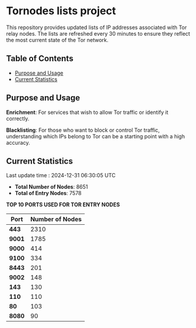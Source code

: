 # Tornodes lists project

This repository provides updated lists of IP addresses associated with Tor relay nodes. The lists are refreshed every 30 minutes to ensure they reflect the most current state of the Tor network.

## Table of Contents

- [Purpose and Usage](#purpose-and-usage)
- [Current Statistics](#current-statistics)


## Purpose and Usage

**Enrichment**: For services that wish to allow Tor traffic or identify it correctly.

**Blacklisting**: For those who want to block or control Tor traffic, understanding which IPs belong to Tor can be a starting point with a high accuracy.

## Current Statistics

Last update time : 2024-12-31 06:30:05 UTC

- **Total Number of Nodes**: 8651
- **Total of Entry Nodes**: 7578

**TOP 10 PORTS USED FOR TOR ENTRY NODES**

| **Port** | **Number of Nodes** |
|------|-----------------|
| **443**   | 2310  |
| **9001**   | 1785  |
| **9000**   | 414  |
| **9100**   | 334  |
| **8443**   | 201  |
| **9002**   | 148  |
| **143**   | 130  |
| **110**   | 110  |
| **80**   | 103  |
| **8080**   | 90  |


